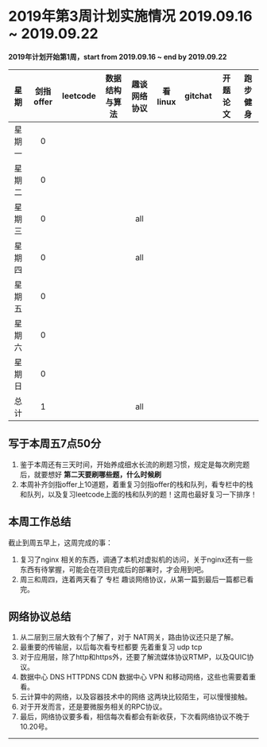 

# 2019年第3周计划实施情况  2019.09.16 ~ 2019.09.22

**2019年计划开始第1周，start from 2019.09.16 ~ end by 2019.09.22**

 星期  | 剑指offer | leetcode | 数据结构与算法 | 趣谈网络协议 | 看linux | gitchat | 开题论文 | 跑步健身
:----: |:--------:|:--------:|:----------------:|:------------:|:----:|:-------:|:--------:|:-----:
星期一 |     0 |         |                   |             |       |         |    
星期二 |      0    |         |                   |             |       |         |          |
星期三 |      0    |         |                   |     all     |       |         |    		|
星期四 |     0    |          |                   |     all     |       |         |        	|
星期五 |     0   |           |                  |              |       |         |    		|
星期六 |     0   |            |                  |             |       |         |    		|  
星期日 |     0   |           |                   |             |       |         |     		|
总计   |    1    |           |                  |      all     |       |         |    		|
 
## 写于本周五7点50分

1. 鉴于本周还有三天时间，开始养成细水长流的刷题习惯，规定是每次刷完题后，就要想好 **第二天要刷哪些题，什么时候刷**
2. 本周补齐剑指offer上10道题，着重复习剑指offer的栈和队列，看专栏中的栈和队列，以及复习leetcode上面的栈和队列的题！这周也最好复习一下排序！




## 本周工作总结

截止到周五早上，这周完成的事：

1. 复习了nginx 相关的东西，调通了本机对虚拟机的访问，关于nginx还有一些东西有待掌握，可能会在项目完成后的部署时，才会用到吧。
2. 周三和周四，连着两天看了 专栏 趣谈网络协议，从第一篇到最后一篇都已看完。
 

## 网络协议总结

1. 从二层到三层大致有个了解了，对于 NAT网关，路由协议还只是了解。
2. 最重要的传输层，以后每次看专栏都要 先着重复习 udp tcp
3. 对于应用层，除了http和https外，还要了解流媒体协议RTMP，以及QUIC协议。
4. 数据中心 DNS HTTPDNS CDN 数据中心 VPN 和移动网络，这些也需要着重看。
5. 云计算中的网络，以及容器技术中的网络 这两块比较陌生，可以慢慢接触。
6. 对于开发而言，还是要微服务相关的RPC协议。
7. 最后，网络协议要多看，相信每次看都会有新收获，下次看网络协议不晚于10.20号。



<hr />
